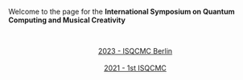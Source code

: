 <style>
  .footer {
    display: none;
  }
  .container-lg{ 
    max-width: 600px;
  }
  h1 {
    visibility: hidden;
  }
  h1:after {
    content: 'ISQCMC';
    visibility: visible !important;
    display: flex !important;
    flex-shrink: 0 !important;
  }
</style>
Welcome to the page for the **International Symposium on Quantum Computing and Musical Creativity**

&nbsp;
<p align="center">
  <a href="/2023">2023 - ISQCMC Berlin</a>
  <br>
  <br>
  <a href="/2021">2021 - 1st ISQCMC</a>
</p>
